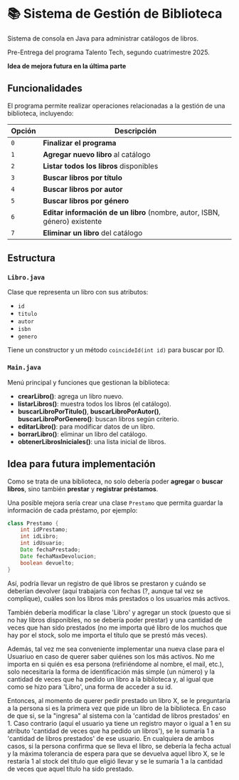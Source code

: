 # 📚 Sistema de Gestión de Biblioteca

Sistema de consola en Java para administrar catálogos de libros.

Pre-Entrega del programa Talento Tech, segundo cuatrimestre 2025. 

**Idea de mejora futura en la última parte**

## Funcionalidades

El programa permite realizar operaciones relacionadas a la gestión de una biblioteca, incluyendo:

| Opción | Descripción |
|--------|--------------|
| `0` | **Finalizar el programa** |
| `1` | **Agregar nuevo libro** al catálogo |
| `2` | **Listar todos los libros** disponibles |
| `3` | **Buscar libros por título** |
| `4` | **Buscar libros por autor** |
| `5` | **Buscar libros por género** |
| `6` | **Editar información de un libro** (nombre, autor, ISBN, género) existente |
| `7` | **Eliminar un libro** del catálogo |

## Estructura 

### `Libro.java`
Clase que representa un libro con sus atributos:
- `id`
- `titulo`
- `autor`
- `isbn`
- `genero`

Tiene un constructor y un método `coincideId(int id)` para buscar por ID.

### `Main.java`
Menú principal y funciones que gestionan la biblioteca:
- **crearLibro()**: agrega un libro nuevo.  
- **listarLibros()**: muestra todos los libros (el catálogo).  
- **buscarLibroPorTitulo()**, **buscarLibroPorAutor()**, **buscarLibroPorGenero()**: buscan libros según criterio.  
- **editarLibro()**: para modificar datos de un libro.  
- **borrarLibro()**: eliminar un libro del catálogo.  
- **obtenerLibrosIniciales()**: una lista inicial de libros.

## Idea para futura implementación

Como se trata de una biblioteca, no solo debería poder **agregar** o **buscar libros**, sino también **prestar** y **registrar préstamos**.

Una posible mejora sería crear una clase `Prestamo` que permita guardar la información de cada préstamo, por ejemplo:

```java 
class Prestamo {
    int idPrestamo;
    int idLibro;
    int idUsuario;
    Date fechaPrestado;
    Date fechaMaxDevolucion;
    boolean devuelto;
}
```
Así, podría llevar un registro de qué libros se prestaron y cuándo se deberían devolver (aquí trabajaría con fechas (?, aunque tal vez se complique), cuáles son los libros más prestados o los usuarios más activos.

También debería modificar la clase 'Libro' y agregar un stock (puesto que si no hay libros disponibles, no se debería poder prestar) y una cantidad de veces que han sido prestados (no me importa qué libro de los muchos que hay por el stock, solo me importa el título que se prestó más veces). 

Además, tal vez me sea conveniente implementar una nueva clase para el Usuariuo en caso de querer saber quiénes son los más activos. No me importa en si quién es esa persona (refiriéndome al nombre, el mail, etc.), solo necesitaría la forma de identificación más simple (un número) y la cantidad de veces que ha pedido un libro a la biblioteca y, al igual que como se hizo para 'Libro', una forma de acceder a su id. 

Entonces, al momento de querer pedir prestado un libro X, se le preguntaría a la persona si es la primera vez que pide un libro de la biblioteca. En caso de que si, se la "ingresa" al sistema con la 'cantidad de libros prestados' en 1. Caso contrario (aquí el usuario ya tiene un registro mayor o igual a 1 en su atributo 'cantidad de veces que ha pedido un libros'), se le sumaría 1 a 'cantidad de libros prestados' de ese usuario. En cualquiera de ambos casos, si la persona confirma que se lleva el libro, se debería la fecha actual y la máxima tolerancia de espera para que se devuelva aquel libro X, se le restaría 1 al stock del título que eligió llevar y se le sumaría 1 a la cantidad de veces que aquel título ha sido prestado. 
